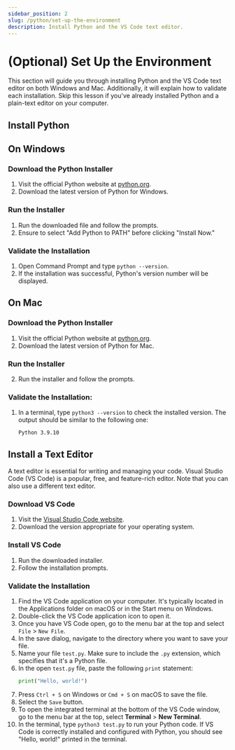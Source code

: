 ```yaml
---
sidebar_position: 2
slug: /python/set-up-the-environment
description: Install Python and the VS Code text editor.
---
```


# (Optional) Set Up the Environment

This section will guide you through installing Python and the VS Code text editor on both Windows and Mac. Additionally, it will explain how to validate each installation. Skip this lesson if you've already installed Python and a plain-text editor on your computer.

## Install Python

## On Windows

### Download the Python Installer

1. Visit the official Python website at [python.org](https://www.python.org/downloads/).
2. Download the latest version of Python for Windows.

### Run the Installer

1. Run the downloaded file and follow the prompts.
2. Ensure to select "Add Python to PATH" before clicking "Install Now."

### Validate the Installation

1. Open Command Prompt and type `python --version`.
2. If the installation was successful, Python's version number will be displayed.


## On Mac

### Download the Python Installer

1. Visit the official Python website at [python.org](https://www.python.org/downloads/).
2. Download the latest version of Python for Mac.

### Run the Installer

2. Run the installer and follow the prompts.

### Validate the Installation:

1. In a terminal, type `python3 --version` to check the installed version. The output should be similar to the following one:
    ```
    Python 3.9.10
    ```


## Install a Text Editor

A text editor is essential for writing and managing your code. Visual Studio Code (VS Code) is a popular, free, and feature-rich editor. Note that you can also use a different text editor.


### Download VS Code

1. Visit the [Visual Studio Code website](https://code.visualstudio.com/).
2. Download the version appropriate for your operating system.

### Install VS Code

1. Run the downloaded installer.
2. Follow the installation prompts.

### Validate the Installation

1. Find the VS Code application on your computer. It's typically located in the Applications folder on macOS or in the Start menu on Windows.
2. Double-click the VS Code application icon to open it.
3. Once you have VS Code open, go to the menu bar at the top and select `File` > `New File`. 
4. In the save dialog, navigate to the directory where you want to save your file.
5. Name your file `test.py`. Make sure to include the `.py` extension, which specifies that it's a Python file.
6. In the open `test.py` file, paste the following `print` statement:
    ```py
    print("Hello, world!")
    ```
7. Press `Ctrl + S` on Windows or `Cmd + S` on macOS to save the file.
8. Select the `Save` button.
9. To open the integrated terminal at the bottom of the VS Code window, go to the menu bar at the top, select **Terminal** > **New Terminal**.
10. In the terminal, type `python3 test.py` to run your Python code. If VS Code is correctly installed and configured with Python, you should see "Hello, world!" printed in the terminal.